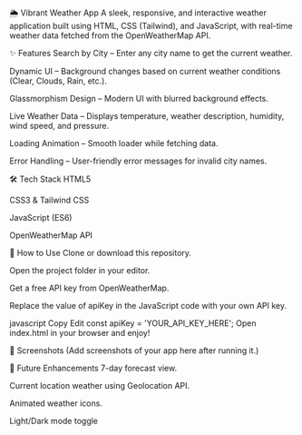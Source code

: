 🌦 Vibrant Weather App
A sleek, responsive, and interactive weather application built using HTML, CSS (Tailwind), and JavaScript, with real-time weather data fetched from the OpenWeatherMap API.

✨ Features
Search by City – Enter any city name to get the current weather.

Dynamic UI – Background changes based on current weather conditions (Clear, Clouds, Rain, etc.).

Glassmorphism Design – Modern UI with blurred background effects.

Live Weather Data – Displays temperature, weather description, humidity, wind speed, and pressure.

Loading Animation – Smooth loader while fetching data.

Error Handling – User-friendly error messages for invalid city names.

🛠 Tech Stack
HTML5

CSS3 & Tailwind CSS

JavaScript (ES6)

OpenWeatherMap API

🚀 How to Use
Clone or download this repository.

Open the project folder in your editor.

Get a free API key from OpenWeatherMap.

Replace the value of apiKey in the JavaScript code with your own API key.

javascript
Copy
Edit
const apiKey = 'YOUR_API_KEY_HERE';
Open index.html in your browser and enjoy!

📸 Screenshots
(Add screenshots of your app here after running it.)

📌 Future Enhancements
7-day forecast view.

Current location weather using Geolocation API.

Animated weather icons.

Light/Dark mode toggle
